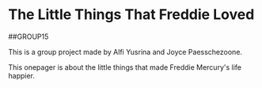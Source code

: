# The Little Things That Freddie Loved
##GROUP15

This is a group project made by Alfi Yusrina and Joyce Paesschezoone.

This onepager is about the little things that made Freddie Mercury's life happier.
